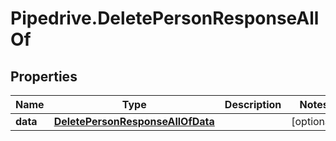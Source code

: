 # Pipedrive.DeletePersonResponseAllOf

## Properties

Name | Type | Description | Notes
------------ | ------------- | ------------- | -------------
**data** | [**DeletePersonResponseAllOfData**](DeletePersonResponseAllOfData.md) |  | [optional] 


